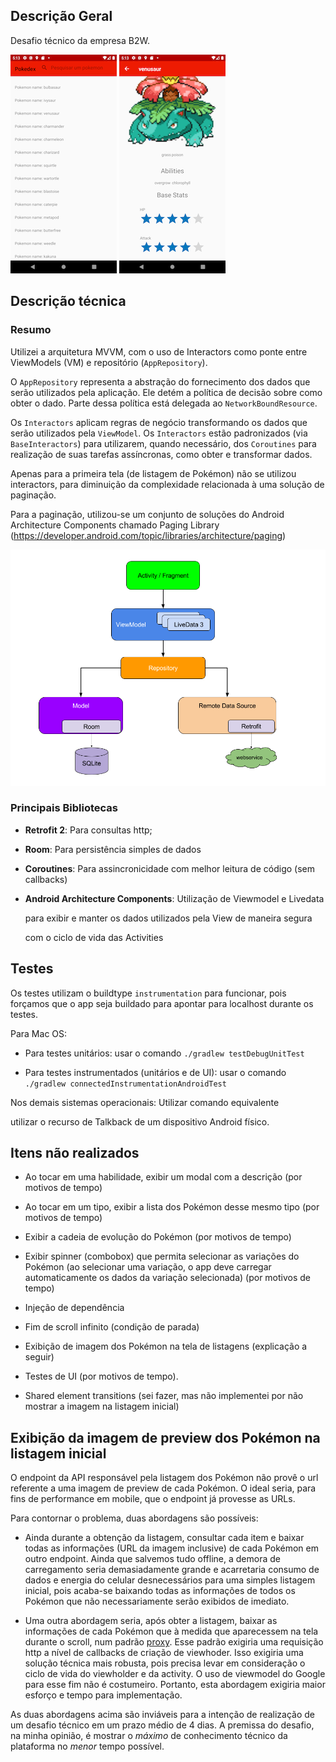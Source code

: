 ## Descrição Geral 

  

Desafio técnico da empresa B2W. 

  

![tela de listagem](captures/Screenshot_1598645593.png)  ![tela de detalhes do Pokémon](captures/Screenshot_1598645603.png) 

  

## Descrição técnica 

  

### Resumo 

Utilizei a arquitetura MVVM, com o uso de Interactors como ponte entre ViewModels (VM) e repositório (`AppRepository`). 

O `AppRepository` representa a abstração do fornecimento dos dados que serão utilizados pela aplicação. Ele detém a política de decisão sobre como obter o dado. Parte dessa política está delegada ao `NetworkBoundResource`. 

Os `Interactors` aplicam regras de negócio transformando os dados que serão utilizados pela `ViewModel`. Os `Interactors` estão padronizados (via `BaseInteractors`) para utilizarem, quando necessário, dos `Coroutines` para realização de suas tarefas assíncronas, como obter e transformar dados. 

Apenas para a primeira tela (de listagem de Pokémon) não se utilizou interactors, para diminuição da complexidade relacionada à uma solução de paginação. 

Para a paginação, utilizou-se um conjunto de soluções do Android Architecture Components chamado Paging Library (https://developer.android.com/topic/libraries/architecture/paging) 

![tela de listagem](captures/android_arch.png) 

  

  

### Principais Bibliotecas 

  

- **Retrofit 2**: Para consultas http; 

  

- **Room**: Para persistência simples de dados 

  

- **Coroutines**: Para assincronicidade com melhor leitura de código (sem callbacks) 

  

- **Android Architecture Components**: Utilização de Viewmodel e Livedata 

  para exibir e manter os dados utilizados pela View de maneira segura 

  com o ciclo de vida das Activities 

  

  

## Testes 

  

Os testes utilizam o buildtype ```instrumentation``` para funcionar, pois forçamos que o app seja buildado para apontar para localhost durante os testes. 

Para Mac OS: 

- Para testes unitários: usar o comando ```./gradlew testDebugUnitTest``` 

- Para testes instrumentados (unitários e de UI): usar o comando ``` ./gradlew connectedInstrumentationAndroidTest``` 

  

Nos demais sistemas operacionais: Utilizar comando equivalente 

  

utilizar o recurso de Talkback de um dispositivo Android físico. 

  

## Itens não realizados 

  

- Ao tocar em uma habilidade, exibir um modal com a descrição (por motivos de tempo) 

- Ao tocar em um tipo, exibir a lista dos Pokémon desse mesmo tipo (por motivos de tempo) 

- Exibir a cadeia de evolução do Pokémon (por motivos de tempo) 

- Exibir spinner (combobox) que permita selecionar as variações do Pokémon (ao selecionar uma variação, o app deve carregar automaticamente os dados da variação selecionada) (por motivos de tempo) 

- Injeção de dependência 

- Fim de scroll infinito (condição de parada)  

- Exibição de imagem dos Pokémon na tela de listagens (explicação a seguir) 

- Testes de UI (por motivos de tempo). 

- Shared element transitions (sei fazer, mas não implementei por não mostrar a imagem na listagem inicial) 

  

## Exibição da imagem de preview dos Pokémon na listagem inicial 

  

O endpoint da API responsável pela listagem dos Pokémon não provê o url referente a uma imagem de preview de cada Pokémon. O ideal seria, para fins de performance em mobile, que o endpoint já provesse as URLs. 

Para contornar o problema, duas abordagens são possíveis: 

  

- Ainda durante a obtenção da listagem, consultar cada item e baixar todas as informações (URL da imagem inclusive) de cada Pokémon em outro endpoint. Ainda que salvemos tudo offline, a demora de carregamento seria demasiadamente grande e acarretaria consumo de dados e energia do celular desnecessários para uma simples listagem inicial, pois acaba-se baixando todas as informações de todos os Pokémon que não necessariamente serão exibidos de imediato. 

- Uma outra abordagem seria, após obter a listagem, baixar as informações de cada Pokémon que à medida que aparecessem na tela durante o scroll, num padrão [proxy](https://pt.wikipedia.org/wiki/Proxy_(padr%C3%B5es_de_projeto)#:~:text=O%20Padr%C3%A3o%20de%20Projeto%20Proxy,acesso%20distribu%C3%ADdo%2C%20controlado%20ou%20inteligente.). Esse padrão exigiria uma requisição http a nível de callbacks de criação de viewhoder. Isso exigiria uma solução técnica mais robusta, pois precisa levar em consideração o ciclo de vida do viewholder e da activity. O uso de viewmodel do Google para esse fim não é costumeiro. Portanto, esta abordagem exigiria maior esforço e tempo para implementação. 

  

As duas abordagens acima são inviáveis para a intenção de realização de um desafio técnico em um prazo médio de 4 dias. A premissa do desafio, na minha opinião, é mostrar o _máximo_ de conhecimento técnico da plataforma no _menor_ tempo possível. 

 

 
